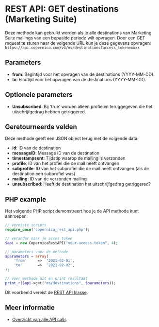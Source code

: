 # REST API: GET destinations (Marketing Suite)
Deze methode kan gebruikt worden als je alle destinations van Marketing Suite mailings van een bepaalde periode wilt opvragen. Door een GET request te sturen naar de volgende URL kun je deze gegevens opvragen:
`https://api.copernica.com/v4/ms/destinations?access_token=xxxx`

## Parameters
* **from**: Begintijd voor het opvragen van de destinations (YYYY-MM-DD).
* **to**: Eindtijd voor het opvragen van de destinations (YYYY-MM-DD).

## Optionele parameters
* **Unsubscribed**: Bij 'true' worden alleen profielen teruggegeven die het uitschrijfgedrag hebben getriggered.

## Geretourneerde velden
Deze methode geeft een JSON object terug met de volgende data:
* **id**: ID van de destination
* **messageID**: Message ID van de destination
* **timestampsent**: Tijdstip waarop de mailing is verzonden
* **profile**: ID van het profiel die de mail heeft ontvangen
* **subprofile**: ID van het subprofiel die de mail heeft ontvangen (als de destination een subprofiel was)
* **mailing**: ID van de verzonden mailing
* **unsubscribed**: Heeft de destination het uitschrijfgedrag getriggered? 

## PHP example
Het volgende PHP script demonstreert hoe je de API methode kunt aanroepen:
```php
// vereiste scripts
require_once('copernica_rest_api.php');

// verander naar je acces token
$api = new CopernicaRestAPI("your-access-token", 4);

// parameters voor de methode
$parameters = array(
    'from'     =>  '2021-02-01',
    'to'       =>  '2021-02-02',
);

// voer methode uit en print resultaat
print_r($api->get("ms/destinations", $parameters));
```
Dit voorbeeld vereist de [REST API klasse](rest-php).

## Meer informatie
* [Overzicht van alle API calls](./rest-api.md)

